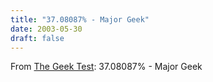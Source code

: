 ```yaml
---
title: "37.08087% - Major Geek"
date: 2003-05-30
draft: false
---
```


From [The Geek Test](https://www.innergeek.us/geek-test.html): 37.08087% - Major Geek
